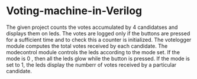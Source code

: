 # Voting-machine-in-Verilog
The given project counts the votes accumulated by 4 candidatses and displays them on leds. The votes are logged only if the buttons are pressed for a sufficient time and to check this a counter is initialized. The votelogger module computes the total votes received by each candidate. The modecontrol module controls the leds according to the mode set. If the mode is 0 , then all the leds glow while the button is pressed. If the mode is set to 1, the leds display the numberr of votes received by a particular candidate. 
